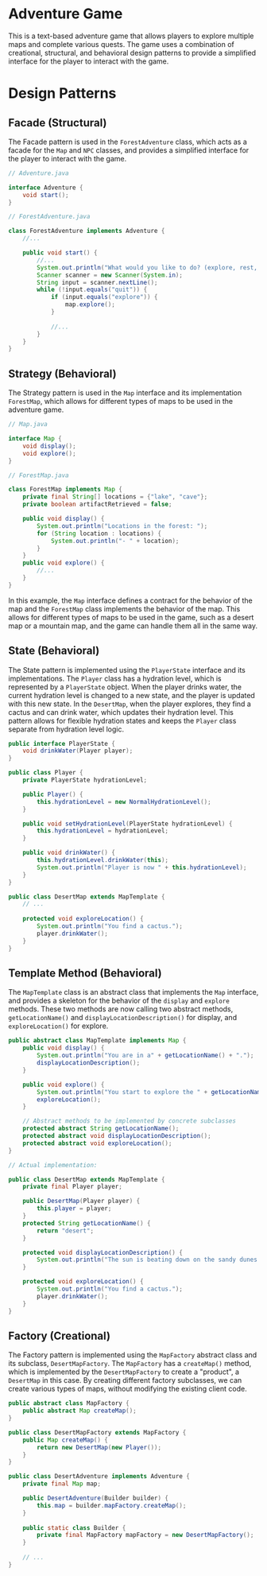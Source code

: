 # Adventure Game

This is a text-based adventure game that allows players to explore multiple maps and complete various quests. The game uses a combination of creational, structural, and behavioral design patterns to provide a simplified interface for the player to interact with the game.

# Design Patterns
## Facade (Structural)
The Facade pattern is used in the `ForestAdventure` class, which acts as a facade for the `Map` and `NPC` classes, and provides a simplified interface for the player to interact with the game.

```java
// Adventure.java

interface Adventure {
    void start();
}

// ForestAdventure.java

class ForestAdventure implements Adventure {
    //...

    public void start() {
        //...
        System.out.println("What would you like to do? (explore, rest, interact, inventory, quit)");
        Scanner scanner = new Scanner(System.in);
        String input = scanner.nextLine();
        while (!input.equals("quit")) {
            if (input.equals("explore")) {
                map.explore();
            }
            
            //...
        }
    }
}

```

## Strategy (Behavioral)
The Strategy pattern is used in the `Map` interface and its implementation `ForestMap`, which allows for different types of maps to be used in the adventure game.

```java
// Map.java

interface Map {
    void display();
    void explore();
}

// ForestMap.java

class ForestMap implements Map {
    private final String[] locations = {"lake", "cave"};
    private boolean artifactRetrieved = false;

    public void display() {
        System.out.println("Locations in the forest: ");
        for (String location : locations) {
            System.out.println("- " + location);
        }
    }
    public void explore() {
        //...
    }
}
```
In this example, the `Map` interface defines a contract for the behavior of the map and the `ForestMap` class implements the behavior of the map. This allows for different types of maps to be used in the game, such as a desert map or a mountain map, and the game can handle them all in the same way.

## State (Behavioral)
The State pattern is implemented using the `PlayerState` interface and its implementations. The `Player` class has a hydration level, which is represented by a `PlayerState` object. When the player drinks water, the current hydration level is changed to a new state, and the player is updated with this new state. In the `DesertMap`, when the player explores, they find a cactus and can drink water, which updates their hydration level. This pattern allows for flexible hydration states and keeps the `Player` class separate from hydration level logic.

```java
public interface PlayerState {
    void drinkWater(Player player);
}

public class Player {
    private PlayerState hydrationLevel;

    public Player() {
        this.hydrationLevel = new NormalHydrationLevel();
    }

    public void setHydrationLevel(PlayerState hydrationLevel) {
        this.hydrationLevel = hydrationLevel;
    }

    public void drinkWater() {
        this.hydrationLevel.drinkWater(this);
        System.out.println("Player is now " + this.hydrationLevel);
    }
}

public class DesertMap extends MapTemplate {
    // ...
    
    protected void exploreLocation() {
        System.out.println("You find a cactus.");
        player.drinkWater();
    }
}
```

## Template Method (Behavioral)
The `MapTemplate` class is an abstract class that implements the `Map` interface, and provides a skeleton for the behavior of the `display` and `explore` methods. These two methods are now calling two abstract methods, `getLocationName()` and `displayLocationDescription()` for display, and `exploreLocation()` for explore.

```java
public abstract class MapTemplate implements Map {
    public void display() {
        System.out.println("You are in a" + getLocationName() + ".");
        displayLocationDescription();
    }

    public void explore() {
        System.out.println("You start to explore the " + getLocationName() + ".");
        exploreLocation();
    }

    // Abstract methods to be implemented by concrete subclasses
    protected abstract String getLocationName();
    protected abstract void displayLocationDescription();
    protected abstract void exploreLocation();
}

// Actual implementation:

public class DesertMap extends MapTemplate {
    private final Player player;

    public DesertMap(Player player) {
        this.player = player;
    }
    protected String getLocationName() {
        return "desert";
    }

    protected void displayLocationDescription() {
        System.out.println("The sun is beating down on the sandy dunes.\n");
    }

    protected void exploreLocation() {
        System.out.println("You find a cactus.");
        player.drinkWater();
    }
}
```

## Factory (Creational)
The Factory pattern is implemented using the `MapFactory` abstract class and its subclass, `DesertMapFactory`. The `MapFactory` has a `createMap()` method, which is implemented by the `DesertMapFactory` to create a "product", a `DesertMap` in this case. By creating different factory subclasses, we can create various types of maps, without modifying the existing client code.
```java
public abstract class MapFactory {
    public abstract Map createMap();
}

public class DesertMapFactory extends MapFactory {
    public Map createMap() {
        return new DesertMap(new Player());
    }
}

public class DesertAdventure implements Adventure {
    private final Map map;

    public DesertAdventure(Builder builder) {
        this.map = builder.mapFactory.createMap();
    }
    
    public static class Builder {
        private final MapFactory mapFactory = new DesertMapFactory();
    }
    
    // ...
}
```
